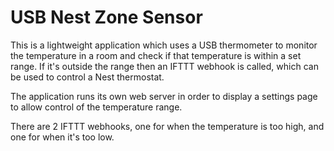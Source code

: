 USB Nest Zone Sensor
====================

This is a lightweight application which uses a USB thermometer to monitor the temperature in a room
and check if that temperature is within a set range.
If it's outside the range then an IFTTT webhook is called, which can be used to control a Nest
thermostat.

The application runs its own web server in order to display a settings page to allow control of the
temperature range.

There are 2 IFTTT webhooks, one for when the temperature is too high, and one for when it's too
low.
